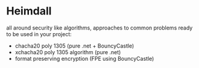 # Heimdall
all around security like algorithms, approaches to common problems ready to be used in your project:
- chacha20 poly 1305 (pure .net + BouncyCastle)
- xchacha20 poly 1305 algorithm (pure .net)
- format preserving encryption (FPE using BouncyCastle)
